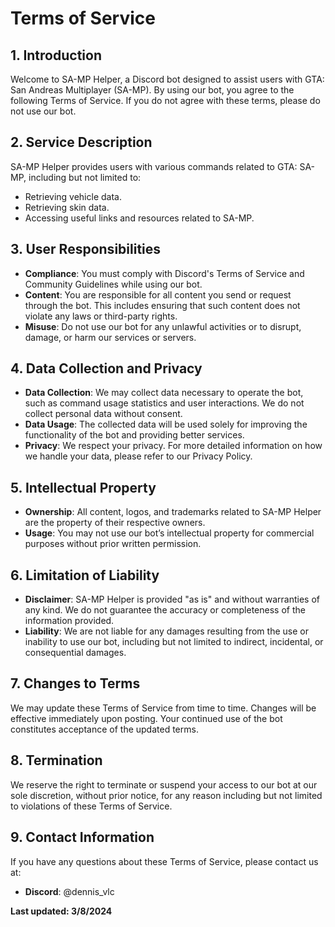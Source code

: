 # Terms of Service

## 1. Introduction

Welcome to SA-MP Helper, a Discord bot designed to assist users with GTA: San Andreas Multiplayer (SA-MP). By using our bot, you agree to the following Terms of Service. If you do not agree with these terms, please do not use our bot.

## 2. Service Description

SA-MP Helper provides users with various commands related to GTA: SA-MP, including but not limited to:
- Retrieving vehicle data.
- Retrieving skin data.
- Accessing useful links and resources related to SA-MP.

## 3. User Responsibilities

- **Compliance**: You must comply with Discord's Terms of Service and Community Guidelines while using our bot.
- **Content**: You are responsible for all content you send or request through the bot. This includes ensuring that such content does not violate any laws or third-party rights.
- **Misuse**: Do not use our bot for any unlawful activities or to disrupt, damage, or harm our services or servers.

## 4. Data Collection and Privacy

- **Data Collection**: We may collect data necessary to operate the bot, such as command usage statistics and user interactions. We do not collect personal data without consent.
- **Data Usage**: The collected data will be used solely for improving the functionality of the bot and providing better services.
- **Privacy**: We respect your privacy. For more detailed information on how we handle your data, please refer to our Privacy Policy.

## 5. Intellectual Property

- **Ownership**: All content, logos, and trademarks related to SA-MP Helper are the property of their respective owners.
- **Usage**: You may not use our bot’s intellectual property for commercial purposes without prior written permission.

## 6. Limitation of Liability

- **Disclaimer**: SA-MP Helper is provided "as is" and without warranties of any kind. We do not guarantee the accuracy or completeness of the information provided.
- **Liability**: We are not liable for any damages resulting from the use or inability to use our bot, including but not limited to indirect, incidental, or consequential damages.

## 7. Changes to Terms

We may update these Terms of Service from time to time. Changes will be effective immediately upon posting. Your continued use of the bot constitutes acceptance of the updated terms.

## 8. Termination

We reserve the right to terminate or suspend your access to our bot at our sole discretion, without prior notice, for any reason including but not limited to violations of these Terms of Service.

## 9. Contact Information

If you have any questions about these Terms of Service, please contact us at:
- **Discord**: @dennis_vlc

**Last updated: 3/8/2024**
